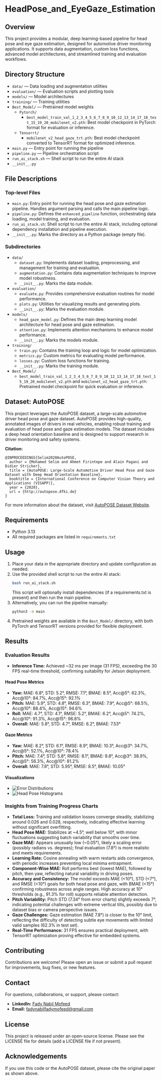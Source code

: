 # HeadPose_and_EyeGaze_Estimation

## Overview
This project provides a modular, deep learning-based pipeline for head pose and eye gaze estimation, designed for automotive driver monitoring applications. It supports data augmentation, custom loss functions, advanced model architectures, and streamlined training and evaluation workflows.

## Directory Structure
- `data/` — Data loading and augmentation utilities
- `evaluation/` — Evaluation scripts and plotting tools
- `models/` — Model architectures
- `training/` — Training utilities
- `Best_Model/` — Pretrained model weights
  - `Pytorch/`
    - `best_model_train_val_1_2_3_4_5_6_7_8_9_10_12_13_14_17_18_test_15_19_20_mobilenet_v2.pth`: Best model checkpoint in PyTorch format for evaluation or inference.
  - `Tensorrt/`
    - `mobilenet_v2_head_gaze_trt.pth`: Best model checkpoint converted to TensorRT format for optimized inference.
- `main.py` — Entry point for running the pipeline
- `pipeline.py` — Pipeline orchestration script
- `run_ai_stack.sh` — Shell script to run the entire AI stack
- `__init__.py`

## File Descriptions
### Top-level Files
- `main.py`: Entry point for running the head pose and gaze estimation pipeline. Handles argument parsing and calls the main pipeline logic.
- `pipeline.py`: Defines the `enhanced_pipeline` function, orchestrating data loading, model training, and evaluation.
- `run_ai_stack.sh`: Shell script to run the entire AI stack, including optional dependency installation and pipeline execution.
- `__init__.py`: Marks the directory as a Python package (empty file).

### Subdirectories
- `data/`
  - `dataset.py`: Implements dataset loading, preprocessing, and management for training and evaluation.
  - `augmentation.py`: Contains data augmentation techniques to improve model robustness.
  - `__init__.py`: Marks the data module.
- `evaluation/`
  - `evaluate.py`: Provides comprehensive evaluation routines for model performance.
  - `plots.py`: Utilities for visualizing results and generating plots.
  - `__init__.py`: Marks the evaluation module.
- `models/`
  - `head_gaze_model.py`: Defines the main deep learning model architecture for head pose and gaze estimation.
  - `attention.py`: Implements attention mechanisms to enhance model performance.
  - `__init__.py`: Marks the models module.
- `training/`
  - `train.py`: Contains the training loop and logic for model optimization.
  - `metrics.py`: Custom metrics for evaluating model performance.
  - `losses.py`: Custom loss functions for training.
  - `__init__.py`: Marks the training module.
- `Best_Model/`
  - `best_model_train_val_1_2_3_4_5_6_7_8_9_10_12_13_14_17_18_test_15_19_20_mobilenet_v2.pth` and `mobilenet_v2_head_gaze_trt.pth`: Pretrained model checkpoint for quick evaluation or inference.

## Dataset: AutoPOSE
This project leverages the AutoPOSE dataset, a large-scale automotive driver head pose and gaze dataset. AutoPOSE provides high-quality, annotated images of drivers in real vehicles, enabling robust training and evaluation of head pose and gaze estimation models. The dataset includes a deep head orientation baseline and is designed to support research in driver monitoring and safety systems.

**Citation:**
```
@INPROCEEDINGS{Selim2020AutoPOSE,
  author = {Mohamed Selim and Ahmet Firintepe and Alain Pagani and Didier Stricker},
  title = {AutoPOSE: Large-Scale Automotive Driver Head Pose and Gaze Dataset with Deep Head Orientation Baseline},
  booktitle = {International Conference on Computer Vision Theory and Applications (VISAPP)},
  year = {2020},
  url = {http://autopose.dfki.de}
}
```
For more information about the dataset, visit [AutoPOSE Dataset Website](http://autopose.dfki.de).

## Requirements
- Python 3.13
- All required packages are listed in `requirements.txt`

## Usage
1. Place your data in the appropriate directory and update configuration as needed.
2. Use the provided shell script to run the entire AI stack:
   ```bash
   bash run_ai_stack.sh
   ```
   This script will optionally install dependencies (if a requirements.txt is present) and then run the main pipeline.
3. Alternatively, you can run the pipeline manually:
   ```bash
   python3 -m main
   ```
4. Pretrained weights are available in the `Best_Model/` directory, with both PyTorch and TensorRT versions provided for flexible deployment.

## Results

### Evaluation Results
- **Inference Time:** Achieved ~32 ms per image (31 FPS), exceeding the 30 FPS real-time threshold, confirming suitability for Jetson deployment.

#### Head Pose Metrics
- **Yaw:** MAE: 6.8°, STD: 5.2°, RMSE: 7.1°, BMAE: 8.5°, Acc@5°: 62.3%, Acc@10°: 84.7%, Acc@15°: 92.1%
- **Pitch:** MAE: 5.9°, STD: 4.8°, RMSE: 6.3°, BMAE: 7.9°, Acc@5°: 68.5%, Acc@10°: 88.4%, Acc@15°: 94.6%
- **Roll:** MAE: 4.7°, STD: 4.1°, RMSE: 5.2°, BMAE: 6.2°, Acc@5°: 74.2%, Acc@10°: 91.3%, Acc@15°: 96.8%
- **Overall:** MAE: 5.8°, STD: 4.7°, RMSE: 6.2°, BMAE: 7.53°

#### Gaze Metrics
- **Yaw:** MAE: 8.2°, STD: 6.1°, RMSE: 8.9°, BMAE: 10.3°, Acc@3°: 34.7%, Acc@5°: 52.1%, Acc@10°: 78.4%
- **Pitch:** MAE: 7.4°, STD: 5.8°, RMSE: 8.1°, BMAE: 9.8°, Acc@3°: 38.9%, Acc@5°: 56.3%, Acc@10°: 81.2%
- **Overall:** MAE: 7.8°, STD: 5.95°, RMSE: 8.5°, BMAE: 10.05°

#### Visualizations
- ![Error Distributions](error_distributions.png)
- ![Head Pose Histograms](head_pose_histograms.png)

### Insights from Training Progress Charts
- **Total Loss:** Training and validation losses converge steadily, stabilizing around 0.026 and 0.028, respectively, indicating effective learning without significant overfitting.
- **Head Pose MAE:** Stabilizes at ~4.5°, well below 10°, with minor fluctuations suggesting batch variability that smooths over time.
- **Gaze MAE:** Appears unusually low (~0.05°), likely a scaling error (possibly radians vs. degrees); final evaluation (7.8°) is more realistic and meets requirements.
- **Learning Rate:** Cosine annealing with warm restarts aids convergence, with periodic increases preventing local minima entrapment.
- **Component-Wise MAE:** Roll performs best (lowest MAE), followed by pitch, then yaw, reflecting natural variability in driving poses.
- **Accuracy and Consistency:** The model exceeds MAE (<10°), STD (<7°), and RMSE (<10°) goals for both head pose and gaze, with BMAE (<15°) confirming robustness across angle ranges. High accuracy at 10° thresholds (e.g., 91.3% for roll) supports reliable attention detection.
- **Pitch Variability:** Pitch STD (7.34° from error charts) slightly exceeds 7°, indicating potential challenges with extreme vertical tilts, possibly due to dataset bias or camera perspective issues.
- **Gaze Challenges:** Gaze estimation (MAE 7.8°) is closer to the 10° limit, reflecting the difficulty of detecting subtle eye movements with limited valid samples (62.3% in test set).
- **Real-Time Performance:** 31 FPS ensures practical deployment, with TensorRT optimization proving effective for embedded systems.

## Contributing
Contributions are welcome! Please open an issue or submit a pull request for improvements, bug fixes, or new features.

## Contact
For questions, collaborations, or support, please contact:
- **LinkedIn:** [Fady Nabil Mofeed](https://www.linkedin.com/in/fadynabilmofeed/)
- **Email:** fadynabilfadymofeed@gmail.com

## License
This project is released under an open-source license. Please see the LICENSE file for details (add a LICENSE file if not present).

## Acknowledgements
If you use this code or the AutoPOSE dataset, please cite the original paper as shown above. 

 

